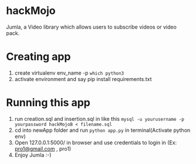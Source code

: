 # hackMojo
Jumla, a Video library which allows users to subscribe videos or video pack.

# Creating app

1. create virtualenv env_name -p `which python3`
2. activate environment and say pip install requirements.txt


# Running this app

1.   run creation.sql and insertion.sql in 
     like this `mysql -u yourusername -p yourpassword hackMojoB < filename.sql` 
2.   cd into newApp folder and run `python app.py` in terminal(Activate python env)
3.   Open 127.0.0.1:5000/ in browser and use credentials to login in (Ex: pro1@gmail.com , pro1)
4.   Enjoy Jumla :-)
